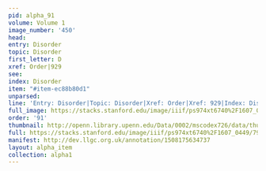 ```yaml
---
pid: alpha_91
volume: Volume 1
image_number: '450'
head: 
entry: Disorder
topic: Disorder
first_letter: D
xref: Order|929
see: 
index: Disorder
item: "#item-ec88b80d1"
unparsed: 
line: 'Entry: Disorder|Topic: Disorder|Xref: Order|Xref: 929|Index: Disorder|#item-ec88b80d1'
full_image: https://stacks.stanford.edu/image/iiif/ps974xt6740%2F1607_0449/full/full/0/default.jpg
order: '91'
thumbnail: http://openn.library.upenn.edu/Data/0002/mscodex726/data/thumb/1607_0449_thumb.jpg
full: https://stacks.stanford.edu/image/iiif/ps974xt6740%2F1607_0449/792,3538,2943,489/full/0/default.jpg
manifest: http://dev.llgc.org.uk/annotation/1508175634737
layout: alpha_item
collection: alpha1
---
```

